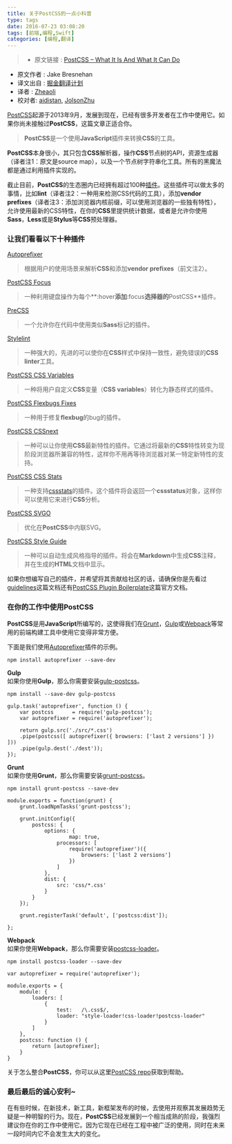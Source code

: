 ```yaml
---
title: 关于PostCSS的一点小科普
type: tags
date: 2016-07-23 03:08:20
tags: [前端,编程,Swift]
categories: [编程,翻译]
---
```

>* 原文链接 : [PostCSS – What It Is And What It Can Do](https://web-design-weekly.com/2016/06/04/postcss-what-it-is-and-what-it-can-do/)
* 原文作者 : Jake Bresnehan
* 译文出自 : [掘金翻译计划](https://github.com/xitu/gold-miner)
* 译者 : [Zheaoli](https://github.com/Zheaoli)
* 校对者: [aidistan](https://github.com/aidistan), [JolsonZhu](https://github.com/JolsonZhu)


[PostCSS](http://postcss.org)起源于2013年9月，发展到现在，已经有很多开发者在工作中使用它。如果你尚未接触过**PostCSS**，这篇文章正适合你。
<!-- more -->

> **PostCSS**是一个使用**JavaScript**插件来转换**CSS**的工具。

**PostCSS**本身很小，其只包含**CSS**解析器，操作**CSS**节点树的API，资源生成器（译者注1：原文是source map），以及一个节点树字符串化工具。所有的黑魔法都是通过利用插件实现的。

截止目前，**PostCSS**的生态圈内已经拥有超过100种[插件](http://postcss.parts/ "PostCSS Plugins")。这些插件可以做太多的事情，比如**lint**（译者注2：一种用来检测CSS代码的工具），添加**vendor prefixes**（译者注3：添加浏览器内核前缀，可以使用浏览器的一些独有特性），允许使用最新的CSS特性，在你的**CSS**里提供统计数据，或者是允许你使用**Sass**，**Less**或是**Stylus**等**CSS**预处理器。

### 让我们看看以下十种插件

[Autoprefixer](https://github.com/postcss/autoprefixer "Autoprefixer")

> 根据用户的使用场景来解析**CSS**和添加**vendor prefixes**（前文注2）。

[PostCSS Focus](https://github.com/postcss/postcss-focus "PostCSS Focus")

> 一种利用键盘操作为每个**:hover**添加**:focus**选择器的**PostCSS**插件。

[PreCSS](https://github.com/jonathantneal/precss "PreCSS")

>一个允许你在代码中使用类似**Sass**标记的插件。

[Stylelint](https://github.com/stylelint/stylelint "Stylelint")

> 一种强大的，先进的可以使你在**CSS**样式中保持一致性，避免错误的**CSS linter**工具。

[PostCSS CSS Variables](https://github.com/MadLittleMods/postcss-css-variables "PostCSS CSS Vatiables")

> 一种将用户自定义**CSS**变量（**CSS variables**）转化为静态样式的插件。

[PostCSS Flexbugs Fixes](https://github.com/luisrudge/postcss-flexbugs-fixes "PostCSS Flexbug FIxes")

> 一种用于修复**flexbug**的bug的插件。

[PostCSS CSSnext](https://github.com/MoOx/postcss-cssnext "PostCSS CSSnext")

> 一种可以让你使用**CSS**最新特性的插件。它通过将最新的**CSS**特性转变为现阶段浏览器所兼容的特性，这样你不用再等待浏览器对某一特定新特性的支持。

[PostCSS CSS Stats](https://github.com/cssstats/postcss-cssstats "PostCSS CSSStats")

> 一种支持[cssstats](https://github.com/cssstats/cssstats "CSS Stats")的插件。这个插件将会返回一个**cssstatus**对象，这样你可以使用它来进行**CSS**分析。

[PostCSS SVGO](https://github.com/ben-eb/postcss-svgo "PostCSS SVGO")

> 优化在**PostCSS**中内联SVG。

[PostCSS Style Guide](https://github.com/morishitter/postcss-style-guide "PostCSS Style Guide")

> 一种可以自动生成风格指导的插件。将会在**Markdown**中生成**CSS**注释，并在生成的**HTML**文档中显示。

如果你想编写自己的插件，并希望将其贡献给社区的话，请确保你是先看过[guidelines](https://github.com/postcss/postcss/blob/master/docs/guidelines/plugin.md "PostCSS Guidelines")这篇文档还有[PostCSS Plugin Boilerplate](https://github.com/postcss/postcss-plugin-boilerplate "PostCSS Boilerplate")这篇官方文档。

### 在你的工作中使用**PostCSS**

**PostCSS**是用**JavaScript**所编写的，这使得我们在[Grunt](http://gruntjs.com/)，[Gulp](http://gulpjs.com/)或[Webpack](https://webpack.github.io/)等常用的前端构建工具中使用它变得非常方便。

下面是我们使用[Autoprefixer](https://github.com/postcss/autoprefixer "Autoprefixer")插件的示例。

`npm install autoprefixer --save-dev`

**Gulp**  
如果你使用**Gulp**，那么你需要安装[gulp-postcss](https://github.com/postcss/gulp-postcss)。

`npm install --save-dev gulp-postcss`

    gulp.task('autoprefixer', function () {
        var postcss      = require('gulp-postcss');
        var autoprefixer = require('autoprefixer');

        return gulp.src('./src/*.css')
        .pipe(postcss([ autoprefixer({ browsers: ['last 2 versions'] }) ]))
        .pipe(gulp.dest('./dest'));
    });

**Grunt**  
如果你使用**Grunt**，那么你需要安装[grunt-postcss](https://github.com/nDmitry/grunt-postcss)。

`npm install grunt-postcss --save-dev`

    module.exports = function(grunt) {
        grunt.loadNpmTasks('grunt-postcss');

        grunt.initConfig({
            postcss: {
                options: {
                        map: true,
                    processors: [
                        require('autoprefixer')({
                            browsers: ['last 2 versions']
                        })
                    ]
                },
                dist: {
                    src: 'css/*.css'
                }
            }
        });

        grunt.registerTask('default', ['postcss:dist']);

    };

**Webpack**  
如果你使用**Webpack**，那么你需要安装[postcss-loader](https://github.com/postcss/postcss-loader)。

`npm install postcss-loader --save-dev`

    var autoprefixer = require('autoprefixer');

    module.exports = {
        module: {
            loaders: [
                {
                    test:   /\.css$/,
                    loader: "style-loader!css-loader!postcss-loader"
                }
            ]
        },
        postcss: function () {
            return [autoprefixer];
        }
    }

关于怎么整合**PostCSS**，你可以从这里[PostCSS repo](https://github.com/postcss/postcss#usage)获取到帮助。

### 最后最后的诚心安利~

在有些时候，在新技术，新工具，新框架发布的时候，去使用并观察其发展趋势无疑是一种明智的行为。现在，**PostCSS**已经发展到一个相当成熟的阶段，我强烈建议你在你的工作中使用它。因为它现在已经在工程中被广泛的使用，同时在未来一段时间内它不会发生太大的变化。
